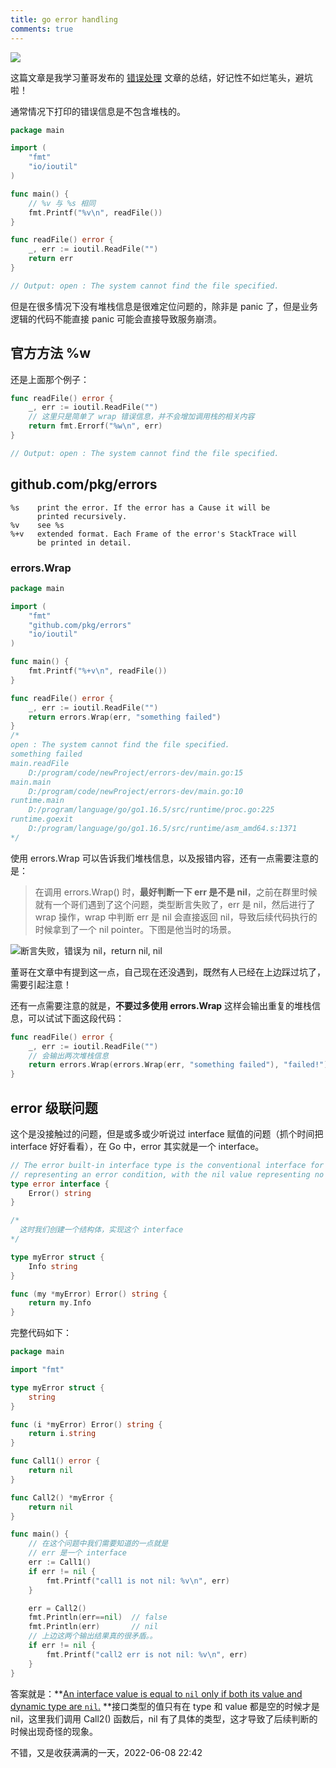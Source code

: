 ```yaml
---
title: go error handling
comments: true
---
```


![](https://s2.loli.net/2022/06/08/yfjlCg7NJxwhqbu.png)

这篇文章是我学习董哥发布的 [错误处理](https://mytechshares.com/2021/11/22/go-error-best-practice) 文章的总结，好记性不如烂笔头，避坑啦！

<!--more-->



通常情况下打印的错误信息是不包含堆栈的。

```go
package main

import (
	"fmt"
	"io/ioutil"
)

func main() {
    // %v 与 %s 相同
	fmt.Printf("%v\n", readFile())
}

func readFile() error {
	_, err := ioutil.ReadFile("")
	return err
}

// Output: open : The system cannot find the file specified.
```



但是在很多情况下没有堆栈信息是很难定位问题的，除非是 panic 了，但是业务逻辑的代码不能直接 panic 可能会直接导致服务崩溃。



## 官方方法 %w

还是上面那个例子：

```go
func readFile() error {
	_, err := ioutil.ReadFile("")
	// 这里只是简单了 wrap 错误信息，并不会增加调用栈的相关内容
    return fmt.Errorf("%w\n", err)
}

// Output: open : The system cannot find the file specified.
```



## github.com/pkg/errors

```
%s    print the error. If the error has a Cause it will be
      printed recursively.
%v    see %s
%+v   extended format. Each Frame of the error's StackTrace will
      be printed in detail.
```



### errors.Wrap

```go
package main

import (
	"fmt"
	"github.com/pkg/errors"
	"io/ioutil"
)

func main() {
	fmt.Printf("%+v\n", readFile())
}

func readFile() error {
	_, err := ioutil.ReadFile("")
    return errors.Wrap(err, "something failed")
}
/*
open : The system cannot find the file specified.
something failed
main.readFile
	D:/program/code/newProject/errors-dev/main.go:15
main.main
	D:/program/code/newProject/errors-dev/main.go:10
runtime.main
	D:/program/language/go/go1.16.5/src/runtime/proc.go:225
runtime.goexit
	D:/program/language/go/go1.16.5/src/runtime/asm_amd64.s:1371
*/
```

使用 errors.Wrap 可以告诉我们堆栈信息，以及报错内容，还有一点需要注意的是：



> 在调用 errors.Wrap() 时，**最好判断一下 err 是不是 nil**，之前在群里时候就有一个哥们遇到了这个问题，类型断言失败了，err 是 nil，然后进行了 wrap 操作，wrap 中判断 err 是 nil 会直接返回 nil，导致后续代码执行的时候拿到了一个 nil pointer。下图是他当时的场景。

![断言失败，错误为 nil，return nil, nil](https://s2.loli.net/2022/06/08/VBrMAkzKmLN6b5H.png)



董哥在文章中有提到这一点，自己现在还没遇到，既然有人已经在上边踩过坑了，需要引起注意！



还有一点需要注意的就是，**不要过多使用 errors.Wrap** 这样会输出重复的堆栈信息，可以试试下面这段代码：

```go
func readFile() error {
	_, err := ioutil.ReadFile("")
    // 会输出两次堆栈信息
    return errors.Wrap(errors.Wrap(err, "something failed"), "failed!")
}
```



## error 级联问题

这个是没接触过的问题，但是或多或少听说过 interface 赋值的问题（抓个时间把 interface 好好看看），在 Go 中，error 其实就是一个 interface。

```go
// The error built-in interface type is the conventional interface for
// representing an error condition, with the nil value representing no error.
type error interface {
	Error() string
}

/*
  这时我们创建一个结构体，实现这个 interface
*/

type myError struct {
    Info string
}

func (my *myError) Error() string {
    return my.Info
}
```

完整代码如下：

```go
package main

import "fmt"

type myError struct {
    string
}

func (i *myError) Error() string {
    return i.string
}

func Call1() error {
    return nil
}

func Call2() *myError {
    return nil
}

func main() {
    // 在这个问题中我们需要知道的一点就是
    // err 是一个 interface
    err := Call1()
    if err != nil {
        fmt.Printf("call1 is not nil: %v\n", err)
    }

    err = Call2()
    fmt.Println(err==nil)  // false
    fmt.Println(err)	   // nil
    // 上边这两个输出结果真的很矛盾。。
    if err != nil {
        fmt.Printf("call2 err is not nil: %v\n", err)
    }
}
```



答案就是：**[An interface value is equal to `nil` only if both its value and dynamic type are `nil`.](https://yourbasic.org/golang/gotcha-why-nil-error-not-equal-nil/) **接口类型的值只有在 type 和 value 都是空的时候才是 nil，这里我们调用 Call2() 函数后，nil 有了具体的类型，这才导致了后续判断的时候出现奇怪的现象。



不错，又是收获满满的一天，2022-06-08 22:42
